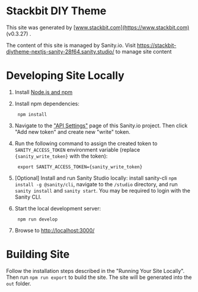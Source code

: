 # Stackbit DIY Theme

This site was generated by [www.stackbit.com](https://www.stackbit.com) (v0.3.27)
.

The content of this site is managed by Sanity.io. Visit https://stackbit-diytheme-nextjs-sanity-28f64.sanity.studio/ to manage site content

# Developing Site Locally

1. Install [Node.js and npm](https://nodejs.org/en/)

1. Install npm dependencies:

        npm install

1. Navigate to the ["API Settings"](https://manage.sanity.io/projects/1ysop126/settings/api) page of this Sanity.io project. Then click "Add new token" and create new "write" token.

1. Run the following command to assign the created token to `SANITY_ACCESS_TOKEN` environment variable (replace `{sanity_write_token}` with the token):

        export SANITY_ACCESS_TOKEN={sanity_write_token}

1. [Optional] Install and run Sanity Studio locally: install sanity-cli `npm install -g @sanity/cli`, navigate to the `/studio` directory, and run `sanity install` and `sanity start`.
You may be required to login with the Sanity CLI.

1. Start the local development server:

        npm run develop

1. Browse to [http://localhost:3000/](http://localhost:3000/)

# Building Site

Follow the installation steps described in the "Running Your Site Locally".
Then run `npm run export` to build the site. The site will be generated into
the `out` folder.
